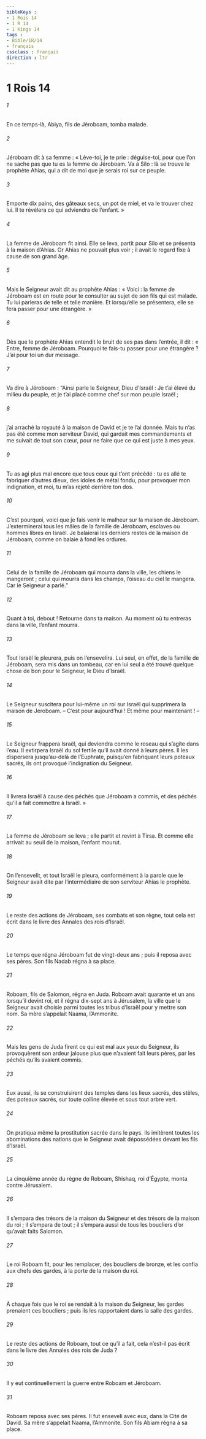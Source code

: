 ```yaml
---
bibleKeys : 
- 1 Rois 14
- 1 R 14
- 1 Kings 14
tags : 
- Bible/1R/14
- français
cssclass : français
direction : ltr
---
```


# 1 Rois 14

###### 1
En ce temps-là, Abiya, fils de Jéroboam, tomba malade.
###### 2
Jéroboam dit à sa femme : « Lève-toi, je te prie : déguise-toi, pour que l’on ne sache pas que tu es la femme de Jéroboam. Va à Silo : là se trouve le prophète Ahias, qui a dit de moi que je serais roi sur ce peuple.
###### 3
Emporte dix pains, des gâteaux secs, un pot de miel, et va le trouver chez lui. Il te révélera ce qui adviendra de l’enfant. »
###### 4
La femme de Jéroboam fit ainsi. Elle se leva, partit pour Silo et se présenta à la maison d’Ahias. Or Ahias ne pouvait plus voir ; il avait le regard fixe à cause de son grand âge.
###### 5
Mais le Seigneur avait dit au prophète Ahias : « Voici : la femme de Jéroboam est en route pour te consulter au sujet de son fils qui est malade. Tu lui parleras de telle et telle manière. Et lorsqu’elle se présentera, elle se fera passer pour une étrangère. »
###### 6
Dès que le prophète Ahias entendit le bruit de ses pas dans l’entrée, il dit : « Entre, femme de Jéroboam. Pourquoi te fais-tu passer pour une étrangère ? J’ai pour toi un dur message.
###### 7
Va dire à Jéroboam : “Ainsi parle le Seigneur, Dieu d’Israël : Je t’ai élevé du milieu du peuple, et je t’ai placé comme chef sur mon peuple Israël ;
###### 8
j’ai arraché la royauté à la maison de David et je te l’ai donnée. Mais tu n’as pas été comme mon serviteur David, qui gardait mes commandements et me suivait de tout son cœur, pour ne faire que ce qui est juste à mes yeux.
###### 9
Tu as agi plus mal encore que tous ceux qui t’ont précédé : tu es allé te fabriquer d’autres dieux, des idoles de métal fondu, pour provoquer mon indignation, et moi, tu m’as rejeté derrière ton dos.
###### 10
C’est pourquoi, voici que je fais venir le malheur sur la maison de Jéroboam. J’exterminerai tous les mâles de la famille de Jéroboam, esclaves ou hommes libres en Israël. Je balaierai les derniers restes de la maison de Jéroboam, comme on balaie à fond les ordures.
###### 11
Celui de la famille de Jéroboam qui mourra dans la ville, les chiens le mangeront ; celui qui mourra dans les champs, l’oiseau du ciel le mangera. Car le Seigneur a parlé.”
###### 12
Quant à toi, debout ! Retourne dans ta maison. Au moment où tu entreras dans la ville, l’enfant mourra.
###### 13
Tout Israël le pleurera, puis on l’ensevelira. Lui seul, en effet, de la famille de Jéroboam, sera mis dans un tombeau, car en lui seul a été trouvé quelque chose de bon pour le Seigneur, le Dieu d’Israël.
###### 14
Le Seigneur suscitera pour lui-même un roi sur Israël qui supprimera la maison de Jéroboam. – C’est pour aujourd’hui ! Et même pour maintenant ! –
###### 15
Le Seigneur frappera Israël, qui deviendra comme le roseau qui s’agite dans l’eau. Il extirpera Israël du sol fertile qu’il avait donné à leurs pères. Il les dispersera jusqu’au-delà de l’Euphrate, puisqu’en fabriquant leurs poteaux sacrés, ils ont provoqué l’indignation du Seigneur.
###### 16
Il livrera Israël à cause des péchés que Jéroboam a commis, et des péchés qu’il a fait commettre à Israël. »
###### 17
La femme de Jéroboam se leva ; elle partit et revint à Tirsa. Et comme elle arrivait au seuil de la maison, l’enfant mourut.
###### 18
On l’ensevelit, et tout Israël le pleura, conformément à la parole que le Seigneur avait dite par l’intermédiaire de son serviteur Ahias le prophète.
###### 19
Le reste des actions de Jéroboam,
ses combats et son règne,
tout cela est écrit dans le livre des Annales des rois d’Israël.
###### 20
Le temps que régna Jéroboam fut de vingt-deux ans ;
puis il reposa avec ses pères.
Son fils Nadab régna à sa place.
###### 21
Roboam, fils de Salomon, régna en Juda. Roboam avait quarante et un ans lorsqu’il devint roi, et il régna dix-sept ans à Jérusalem, la ville que le Seigneur avait choisie parmi toutes les tribus d’Israël pour y mettre son nom. Sa mère s’appelait Naama, l’Ammonite.
###### 22
Mais les gens de Juda firent ce qui est mal aux yeux du Seigneur, ils provoquèrent son ardeur jalouse plus que n’avaient fait leurs pères, par les péchés qu’ils avaient commis.
###### 23
Eux aussi, ils se construisirent des temples dans les lieux sacrés, des stèles, des poteaux sacrés, sur toute colline élevée et sous tout arbre vert.
###### 24
On pratiqua même la prostitution sacrée dans le pays. Ils imitèrent toutes les abominations des nations que le Seigneur avait dépossédées devant les fils d’Israël.
###### 25
La cinquième année du règne de Roboam, Shishaq, roi d’Égypte, monta contre Jérusalem.
###### 26
Il s’empara des trésors de la maison du Seigneur et des trésors de la maison du roi ; il s’empara de tout ; il s’empara aussi de tous les boucliers d’or qu’avait faits Salomon.
###### 27
Le roi Roboam fit, pour les remplacer, des boucliers de bronze, et les confia aux chefs des gardes, à la porte de la maison du roi.
###### 28
À chaque fois que le roi se rendait à la maison du Seigneur, les gardes prenaient ces boucliers ; puis ils les rapportaient dans la salle des gardes.
###### 29
Le reste des actions de Roboam, tout ce qu’il a fait,
cela n’est-il pas écrit dans le livre des Annales des rois de Juda ?
###### 30
Il y eut continuellement la guerre entre Roboam et Jéroboam.
###### 31
Roboam reposa avec ses pères.
Il fut enseveli avec eux, dans la Cité de David.
Sa mère s’appelait Naama, l’Ammonite.
Son fils Abiam régna à sa place.
